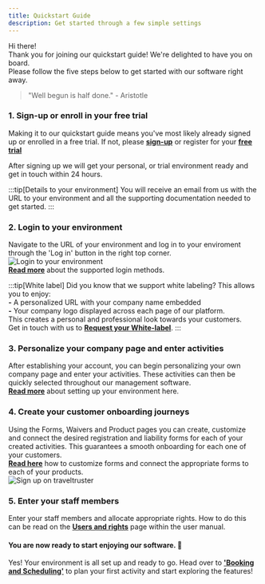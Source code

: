 ```yaml
---
title: Quickstart Guide
description: Get started through a few simple settings
---
```


Hi there! <br>
Thank you for joining our quickstart guide! We're delighted to have you on board. <br>
Please follow the five steps below to get started with our software right away.

> "Well begun is half done." - Aristotle

### 1. Sign-up or enroll in your free trial 
Making it to our quickstart guide means you've most likely already signed up or enrolled in a free trial. If not, please <a href="https://diversdesk.com/signup/form" target="_blank" rel="noopener noreferrer"><strong>sign-up</strong></a>
 or register for your <a href="https://diversdesk.com/signup/trial" target="_blank" rel="noopener noreferrer"><strong>free trial</strong></a>
<br>

After signing up we will get your personal, or trial environment ready and get in touch within 24 hours.<br>

:::tip[Details to your environment]
You will receive an email from us with the URL to your environment and all the supporting documentation needed to get started. 
:::

### 2. Login to your environment 
Navigate to the URL of your environment and log in to your enviroment through the 'Log in' button in the right top corner.
![Login to your environment](/images/login_to_your_environment.png) </br>
<a href="/user_manual/login" target="_blank" rel="noopener noreferrer"><strong>Read more</strong></a> about the supported login methods.


:::tip[White label]
Did you know that we support white labeling? This allows you to enjoy:<br> 
**-** A personalized URL with your company name embedded <br>
**-** Your company logo displayed across each page of our platform.<br>
This creates a personal and professional look towards your customers.<br>
Get in touch with us to [**Request your White-label**](mailto:info@diversdesk.com?subject=Request%20for%20White-label).
:::

### 3. Personalize your company page and enter activities 
After establishing your account, you can begin personalizing your own company page and enter your activities. These activities can then be quickly selected throughout our management software. <br>
<a href="/user_manual/setup_your_environment" target="_blank" rel="noopener noreferrer"><strong>Read more</strong></a> about setting up your environment here. 

### 4. Create your customer onboarding journeys
Using the Forms, Waivers and Product pages you can create, customize and connect the desired registration and liability forms for each of your created activities. This guarantees a smooth onboarding for each one of your customers.<br>
<a href="/articles/custom_registration_form" target="_blank" rel="noopener noreferrer"><strong>Read here</strong></a> how to customize forms and connect the appropriate forms to each of your products. <br>
![Sign up on traveltruster](/images/tt_hamburger_dropdown_forms_page.png)

### 5. Enter your staff members 
Enter your staff members and allocate appropriate rights. How to do this can be read on the <a href="/user_manual/users_and_rights" target="_blank" rel="noopener noreferrer"><strong>Users and rights</strong></a> page within the user manual.

#### You are now ready to start enjoying our software. 🎉
Yes! Your environment is all set up and ready to go. Head over to <a href="/user_manual/booking_and_scheduling" target="_blank" rel="noopener noreferrer"><strong>'Booking and Scheduling'</strong></a> to plan your first activity and start exploring the features!
